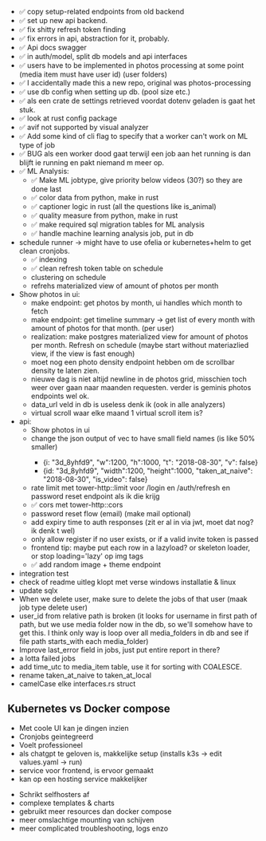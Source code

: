 * ✅ copy setup-related endpoints from old backend
* ✅ set up new api backend.
* ✅ fix shitty refresh token finding
* ✅ fix errors in api, abstraction for it, probably.
* ✅ Api docs swagger
* ✅ in auth/model, split db models and api interfaces
* ✅ users have to be implemented in photos processing at some point (media item must have user id) (user folders)
* ✅ I accidentally made this a new repo, original was photos-processing
* ✅ use db config when setting up db. (pool size etc.)
* ✅ als een crate de settings retrieved voordat dotenv geladen is gaat het stuk.
* ✅ look at rust config package
* ✅ avif not supported by visual analyzer
* ✅ Add some kind of cli flag to specify that a worker can't work on ML type of job
* ✅ BUG als een worker dood gaat terwijl een job aan het running is dan blijft ie running en pakt niemand m meer op.
* ✅ ML Analysis:
    * ✅ Make ML jobtype, give priority below videos (30?) so they are done last
    * ✅ color data from python, make in rust
    * ✅ captioner logic in rust (all the questions like is_animal)
    * ✅ quality measure from python, make in rust
    * ✅ make required sql migration tables for ML analysis
    * ✅ handle machine learning analysis job, put in db
* schedule runner -> might have to use ofelia or kubernetes+helm to get clean cronjobs.
    * ✅ indexing
    * ✅ clean refresh token table on schedule
    * clustering on schedule
    * refrehs materialized view of amount of photos per month
* Show photos in ui:
  * make endpoint: get photos by month, ui handles which month to fetch
  * make endpoint: get timeline summary -> get list of every month with amount of photos for that month. (per user)
  * realization: make postgres materialized view for amount of photos per month. Refresh on schedule (maybe start without materiazlied view, if the view is fast enough)
  * moet nog een photo density endpoint hebben om de scrollbar density te laten zien.
  * nieuwe dag is niet altijd newline in de photos grid, misschien toch weer over gaan naar maanden requesten. verder is geminis photos endpoints wel ok.
  * data_url veld in db is useless denk ik (ook in alle analyzers)
  * virtual scroll waar elke maand 1 virtual scroll item is?
* api:
    * Show photos in ui
    * change the json output of vec<photo> to have small field names (is like 50% smaller)
      * {i: "3d_8yhfd9", "w":1200, "h":1000, "t": "2018-08-30", "v": false}
      * {id: "3d_8yhfd9", "width":1200, "height":1000, "taken_at_naive": "2018-08-30", "is_video": false}
    * rate limit met tower-http::limit voor /login en /auth/refresh en password reset endpoint als ik die krijg
    * ✅ cors met tower-http::cors
    * password reset flow (email) (make mail optional)
    * add expiry time to auth responses (zit er al in via jwt, moet dat nog? ik denk t wel)
    * only allow register if no user exists, or if a valid invite token is passed
    * frontend tip: maybe put each row in a lazyload? or skeleton loader, or stop loading='lazy' op img tags
    * ✅ add random image + theme endpoint
* integration test
* check of readme uitleg klopt met verse windows installatie & linux
* update sqlx
* When we delete user, make sure to delete the jobs of that user (maak job type delete user)
* user_id from relative path is broken (it looks for username in first path of path, but we use media folder now in the
  db, so we'll somehow have to get this. I think only way is loop over all media_folders in db and see if file path
  starts_with each media_folder)
* Improve last_error field in jobs, just put entire report in there?
* a lotta failed jobs
* add time_utc to media_item table, use it for sorting with COALESCE.
* rename taken_at_naive to taken_at_local
* camelCase elke interfaces.rs struct

## Kubernetes vs Docker compose

+ Met coole UI kan je dingen inzien
+ Cronjobs geintegreerd
+ Voelt professioneel
+ als chatgpt te geloven is, makkelijke setup (installs k3s -> edit values.yaml -> run)
+ service voor frontend, is ervoor gemaakt
+ kan op een hosting service makkelijker

- Schrikt selfhosters af
- complexe templates & charts
- gebruikt meer resources dan docker compose
- meer omslachtige mounting van schijven
- meer complicated troubleshooting, logs enzo
